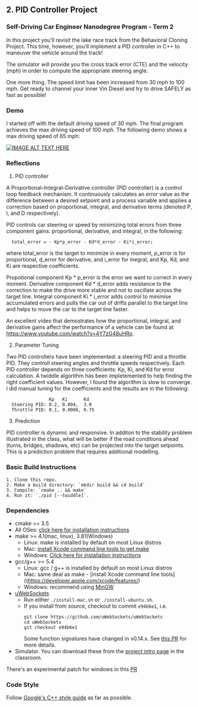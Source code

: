 ## 2. PID Controller Project

### Self-Driving Car Engineer Nanodegree Program - Term 2

In this project you'll revisit the lake race track from the Behavioral Cloning Project. This time, however, you'll implement a PID controller in C++ to maneuver the vehicle around the track!

The simulator will provide you the cross track error (CTE) and the velocity (mph) in order to compute the appropriate steering angle.

One more thing. The speed limit has been increased from 30 mph to 100 mph. Get ready to channel your inner Vin Diesel and try to drive SAFELY as fast as possible! 


### Demo

I started off with the default driving speed of 30 mph. The final program achieves the max driving speed of 100 mph. The following demo shows a max driving speed of 65 mph:

[![IMAGE ALT TEXT HERE](https://img.youtube.com/vi/HGbhvGvlKnc/0.jpg)](https://www.youtube.com/watch?v=HGbhvGvlKnc)


### Reflections

1. PID controller

A Proportional–Integral–Derivative controller (PID controller) is a control loop feedback mechanism. It continuously calculates an error value as the difference between a desired setpoint and a process variable and applies a correction based on proportional, integral, and derivative terms (denoted P, I, and D respectively).

PID controls car steering or speed by minimizing total errors from three component gains: proportional, derivative, and integral, in the following:
```
  total_error = - Kp*p_error - Kd*d_error - Ki*i_error;
``` 
where total_error is the target to minimize in every moment, p_error is for proportional, d_error for derivative, and i_error for inegral, and Kp, Kd, and Ki are respective coefficients. 

Propotional component Kp * p_error is the error we want to correct in every moment. Derivative component Kd * d_error adds resistance to the correction to make the drive more stable and not to oscillate across the target line. Integral component Ki * i_error adds control to minimise accumulated errors and pulls the car out of drifts parallel to the target line and helps to move the car to the target line faster. 

An excellent video that demostrates how the proportional, integral, and derivative gains affect the performance of a vehicle can be found at https://www.youtube.com/watch?v=4Y7zG48uHRo.

2. Parameter Tuning

Two PID controllers have been implemented: a steering PID and a throttle PID. They controll steering angles and throttle speeds respectively. Each PID controller depends on three coefficients: Kp, Ki, and Kd for error calculation. A twiddle algorithm has been impletemented to help finding the right coefficient values. However, I found the algorithm is slow to converge. I did manual tuning for the coefficients and the results are in the following:

```
                Kp   Ki      Kd
  Steering PID: 0.2, 0.004,  3.0
  Throttle PID: 0.1, 0.0006, 0.75
```

3. Prediction

PID controller is dynamic and responsive. In additon to the stability problem illustrated in the class, what will be better if the road conditions ahead (turns, bridges, shadows, etc) can be projected into the target setpoints. This is a prediction problem that requires additional modelling.

### Basic Build Instructions

```
1. Clone this repo.
2. Make a build directory: `mkdir build && cd build`
3. Compile: `cmake .. && make`
4. Run it: `./pid [--twiddle]`. 
```

### Dependencies

* cmake >= 3.5
 * All OSes: [click here for installation instructions](https://cmake.org/install/)
* make >= 4.1(mac, linux), 3.81(Windows)
  * Linux: make is installed by default on most Linux distros
  * Mac: [install Xcode command line tools to get make](https://developer.apple.com/xcode/features/)
  * Windows: [Click here for installation instructions](http://gnuwin32.sourceforge.net/packages/make.htm)
* gcc/g++ >= 5.4
  * Linux: gcc / g++ is installed by default on most Linux distros
  * Mac: same deal as make - [install Xcode command line tools]((https://developer.apple.com/xcode/features/)
  * Windows: recommend using [MinGW](http://www.mingw.org/)
* [uWebSockets](https://github.com/uWebSockets/uWebSockets)
  * Run either `./install-mac.sh` or `./install-ubuntu.sh`.
  * If you install from source, checkout to commit `e94b6e1`, i.e.
    ```
    git clone https://github.com/uWebSockets/uWebSockets 
    cd uWebSockets
    git checkout e94b6e1
    ```
    Some function signatures have changed in v0.14.x. See [this PR](https://github.com/udacity/CarND-MPC-Project/pull/3) for more details.
* Simulator. You can download these from the [project intro page](https://github.com/udacity/self-driving-car-sim/releases) in the classroom.

There's an experimental patch for windows in this [PR](https://github.com/udacity/CarND-PID-Control-Project/pull/3)


### Code Style

Follow [Google's C++ style guide](https://google.github.io/styleguide/cppguide.html) as far as possible.

